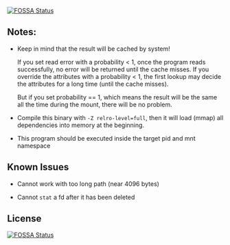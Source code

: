 [![FOSSA Status](https://app.fossa.com/api/projects/git%2Bgithub.com%2Fchaos-mesh%2Ftoda.svg?type=shield)](https://app.fossa.com/projects/git%2Bgithub.com%2Fchaos-mesh%2Ftoda?ref=badge_shield)

## Notes:

* Keep in mind that the result will be cached by system!

  If you set read error with a probability < 1, once the program reads successfully, no error will be returned until the cache misses. If you override the attributes with a probability < 1, the first lookup may decide the attributes for a long time (until the cache misses).

  But if you set probability == 1, which means the result will be the same all the time during the mount, there will be no problem.

* Compile this binary with `-Z relro-level=full`, then it will load (mmap) all dependencies into memory at the beginning.

* This program should be executed inside the target pid and mnt namespace

## Known Issues

* Cannot work with too long path (near 4096 bytes)

* Cannot `stat` a fd after it has been deleted

## License
[![FOSSA Status](https://app.fossa.com/api/projects/git%2Bgithub.com%2Fchaos-mesh%2Ftoda.svg?type=large)](https://app.fossa.com/projects/git%2Bgithub.com%2Fchaos-mesh%2Ftoda?ref=badge_large)
